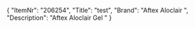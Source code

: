{
  "ItemNr": "206254",
  "Title": "test",
  "Brand": "Aftex Aloclair ",
  "Description": "Aftex Aloclair Gel "
}